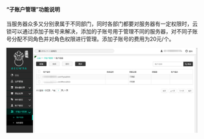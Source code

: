 #### “子账户管理”功能说明
当服务器众多又分别隶属于不同部门，同时各部门都要对服务器有一定权限时，云锁可以通过添加子账号来解决，添加的子账号用于管理不同的服务器，对不同子账号分配不同角色并对角色权限进行管理。添加子账号的费用为20元/个。

![](/assets/f3001.png)

